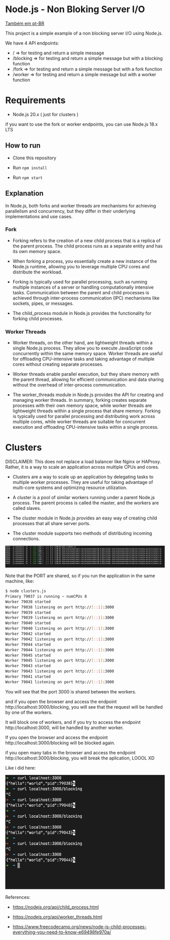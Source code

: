 # Node.js - Non Bloking Server I/O

[Também em pt-BR](readme-PT.md)

This project is a simple example of a non blocking server I/O using Node.js.

We have 4 API endpoints:

- / => for testing and return a simple message
- /blocking => for testing and return a simple message but with a blocking function
- /fork => for testing and return a simple message but with a fork function
- /worker => for testing and return a simple message but with a worker function

# Requirements

- Node.js 20.x ( just for clusters )

if you want to use the fork or worker endpoints, you can use Node.js 18.x LTS

## How to run

- Clone this repository

- Run `npm install`

- Run `npm start`

## Explanation

In Node.js, both forks and worker threads are mechanisms for achieving parallelism and concurrency, but they differ in their underlying implementations and use cases.

### Fork

- Forking refers to the creation of a new child process that is a replica of the parent process. The child process runs as a separate entity and has its own memory space.

- When forking a process, you essentially create a new instance of the Node.js runtime, allowing you to leverage multiple CPU cores and distribute the workload.

- Forking is typically used for parallel processing, such as running multiple instances of a server or handling computationally intensive tasks. Communication between the parent and child processes is achieved through inter-process communication (IPC) mechanisms like sockets, pipes, or messages.

- The child_process module in Node.js provides the functionality for forking child processes.

### Worker Threads

- Worker threads, on the other hand, are lightweight threads within a single Node.js process. They allow you to execute JavaScript code concurrently within the same memory space.
Worker threads are useful for offloading CPU-intensive tasks and taking advantage of multiple cores without creating separate processes.

- Worker threads enable parallel execution, but they share memory with the parent thread, allowing for efficient communication and data sharing without the overhead of inter-process communication.

- The worker_threads module in Node.js provides the API for creating and managing worker threads.
In summary, forking creates separate processes with their own memory space, while worker threads are lightweight threads within a single process that share memory. Forking is typically used for parallel processing and distributing work across multiple cores, while worker threads are suitable for concurrent execution and offloading CPU-intensive tasks within a single process.


# Clusters

DISCLAIMER: This does not replace a load balancer like Nginx or HAProxy. Rather, it is a way to scale an application across multiple CPUs and cores.

- Clusters are a way to scale up an application by delegating tasks to multiple worker processes. They are useful for taking advantage of multi-core systems and optimizing resource utilization.

- A cluster is a pool of similar workers running under a parent Node.js process. The parent process is called the master, and the workers are called slaves.

- The cluster module in Node.js provides an easy way of creating child processes that all share server ports.

- The cluster module supports two methods of distributing incoming connections.

<img src="./.github/clusters.png" />

Note that the PORT are shared, so if you run the application in the same machine, like:

```bash
$ node clusters.js
Primary 79037 is running ~ numCPUs 8
Worker 79038 started
Worker 79038 listening on port http://[::1]:3000
Worker 79039 started
Worker 79039 listening on port http://[::1]:3000
Worker 79040 started
Worker 79040 listening on port http://[::1]:3000
Worker 79042 started
Worker 79042 listening on port http://[::1]:3000
Worker 79044 started
Worker 79044 listening on port http://[::1]:3000
Worker 79045 started
Worker 79045 listening on port http://[::1]:3000
Worker 79043 started
Worker 79043 listening on port http://[::1]:3000
Worker 79041 started
Worker 79041 listening on port http://[::1]:3000
```

You will see that the port 3000 is shared between the workers.

and if you open the browser and access the endpoint http://localhost:3000/blocking, you will see that the request will be handled by one of the workers.

It will block one of workers, and if you try to access the endpoint http://localhost:3000, will be handled by another worker.

If you open the browser and access the endpoint http://localhost:3000/blocking will be blocked again.

if you open many tabs in the browser and access the endpoint http://localhost:3000/blocking, you will break the aplication, LOOOL XD

Like i did here:

<img src="./.github/show-off.png" />


References:

- https://nodejs.org/api/child_process.html

- https://nodejs.org/api/worker_threads.html

- https://www.freecodecamp.org/news/node-js-child-processes-everything-you-need-to-know-e69498fe970a/